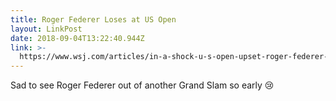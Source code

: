 ```yaml
---
title: Roger Federer Loses at US Open
layout: LinkPost
date: 2018-09-04T13:22:40.944Z
link: >-
  https://www.wsj.com/articles/in-a-shock-u-s-open-upset-roger-federer-couldnt-get-air-1536065378?mod=hp_featst_pos1
---
```

Sad to see Roger Federer out of another Grand Slam so early 😢
